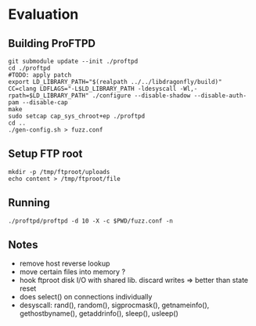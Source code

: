# Evaluation

## Building ProFTPD
```
git submodule update --init ./proftpd
cd ./proftpd
#TODO: apply patch
export LD_LIBRARY_PATH="$(realpath ../../libdragonfly/build)"
CC=clang LDFLAGS="-L$LD_LIBRARY_PATH -ldesyscall -Wl,-rpath=$LD_LIBRARY_PATH" ./configure --disable-shadow --disable-auth-pam --disable-cap
make
sudo setcap cap_sys_chroot+ep ./proftpd
cd ..
./gen-config.sh > fuzz.conf
```

## Setup FTP root
```
mkdir -p /tmp/ftproot/uploads
echo content > /tmp/ftproot/file
```

## Running
```
./proftpd/proftpd -d 10 -X -c $PWD/fuzz.conf -n
```

## Notes
- remove host reverse lookup
- move certain files into memory ?
- hook ftproot disk I/O with shared lib. discard writes => better than state reset
- does select() on connections individually
- desyscall: rand(), random(), sigprocmask(), getnameinfo(), gethostbyname(), getaddrinfo(), sleep(), usleep()
